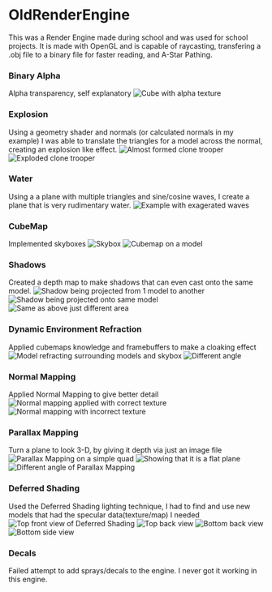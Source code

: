 # OldRenderEngine
This was a Render Engine made during school and was used for school projects. It is made with OpenGL and is capable of raycasting, transfering a .obj file to a binary file for faster reading, and A-Star Pathing.

### Binary Alpha
Alpha transparency, self explanatory
![Cube with alpha texture](Images/Alpha.PNG)

### Explosion
Using a geometry shader and normals (or calculated normals in my example) I was able to translate the triangles for a model across the normal, creating an explosion like effect.
![Almost formed clone trooper](Images/Explosion.PNG)
![Exploded clone trooper](Images/Explosion2.PNG)

### Water
Using a a plane with multiple triangles and sine/cosine waves, I create a plane that is very rudimentary water.
![Example with exagerated waves](Images/Water.PNG)

### CubeMap
Implemented skyboxes
![Skybox](Images/CubeMap2.PNG)
![Cubemap on a model](Images/CubeMap1.PNG)

### Shadows
Created a depth map to make shadows that can even cast onto the same model.
![Shadow being projected from 1 model to another](Images/ShadowMapping.PNG)
![Shadow being projected onto same model](Images/ShadowMapping2.PNG)
![Same as above just different area](Images/ShadowMapping3.PNG)

### Dynamic Environment Refraction
Applied cubemaps knowledge and framebuffers to make a cloaking effect
![Model refracting surrounding models and skybox](Images/DynamicEnvironmentRefraction.PNG)
![Different angle](Images/DynamicEnvironmentRefraction.PNG)

### Normal Mapping
Applied Normal Mapping to give better detail
![Normal mapping applied with correct texture](Images/NormalMapping.PNG)
![Normal mapping with incorrect texture](Images/NormalMapping2.png)

### Parallax Mapping
Turn a plane to look 3-D, by giving it depth via just an image file
![Parallax Mapping on a simple quad](Images/ParallaxMapping.PNG)
![Showing that it is a flat plane](Images/ParallaxMapping2.PNG)
![Different angle of Parallax Mapping](Images/ParallaxMapping3.PNG)

### Deferred Shading
Used the Deferred Shading lighting technique, I had to find and use new models that had the specular data(texture/map) I needed
![Top front view of Deferred Shading](Images/DeferredShading.png)
![Top back view](Images/DeferredShading2.png)
![Bottom back view](Images/DeferredShading3.png)
![Bottom side view](Images/DeferredShading4.png)

### Decals
Failed attempt to add sprays/decals to the engine. I never got it working in this engine.
